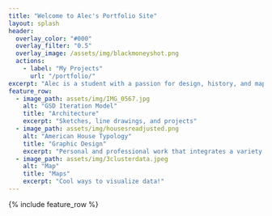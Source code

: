 ```yaml
---
title: "Welcome to Alec's Portfolio Site"
layout: splash
header:
  overlay_color: "#000"
  overlay_filter: "0.5"
  overlay_image: /assets/img/blackmoneyshot.png
  actions:
    - label: "My Projects"
      url: "/portfolio/"
excerpt: "Alec is a student with a passion for design, history, and maps! He wants to pursue a career in architecture and urban design. Check out some of his projects!"
feature_row:
  - image_path: assets/img/IMG_0567.jpg
    alt: "GSD Iteration Model"
    title: "Architecture"
    excerpt: "Sketches, line drawings, and projects"
  - image_path: assets/img/housesreadjusted.png
    alt: "American House Typology"
    title: "Graphic Design"
    excerpt: "Personal and professional work that integrates a variety of design tools and processes"
  - image_path: assets/img/3clusterdata.jpeg
    alt: "Map"
    title: "Maps"
    excerpt: "Cool ways to visualize data!"
---
```


{% include feature_row %}

